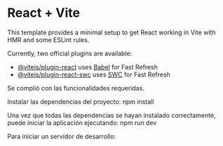 # React + Vite

This template provides a minimal setup to get React working in Vite with HMR and some ESLint rules.

Currently, two official plugins are available:

- [@vitejs/plugin-react](https://github.com/vitejs/vite-plugin-react/blob/main/packages/plugin-react/README.md) uses [Babel](https://babeljs.io/) for Fast Refresh
- [@vitejs/plugin-react-swc](https://github.com/vitejs/vite-plugin-react-swc) uses [SWC](https://swc.rs/) for Fast Refresh


Se complió con las funcionalidades requeridas. 

Instalar las dependencias del proyecto:
npm install

Una vez que todas las dependencias se hayan instalado correctamente, puede iniciar la aplicación ejecutando:
npm run dev

Para iniciar un servidor de desarrollo:

